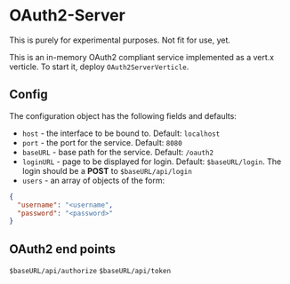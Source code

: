# OAuth2-Server

This is purely for experimental purposes. Not fit for use, yet.

This is an in-memory OAuth2 compliant service implemented as a vert.x verticle.
To start it, deploy `OAuth2ServerVerticle`.

## Config
The configuration object has the following fields and defaults:

* `host` - the interface to be bound to. Default: `localhost`
* `port` - the port for the service. Default: `8080`
* `baseURL` - base path for the service. Default: `/oauth2`
* `loginURL` - page to be displayed for login. Default: `$baseURL/login`. The login should be a **POST** to `$baseURL/api/login` 
* `users` - an array of objects of the form: 

```json
{ 
  "username": "<username", 
  "password": "<password>" 
}
```

## OAuth2 end points

`$baseURL/api/authorize`
`$baseURL/api/token`